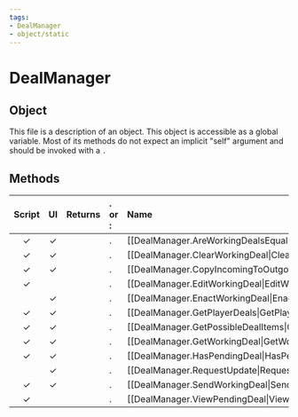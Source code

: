 ```yaml
---
tags:
- DealManager
- object/static
---
```

# DealManager
## Object
This file is a description of an object. This object is accessible as a global variable. Most of its methods do not expect an implicit "self" argument and should be invoked with a `.`

## Methods
| Script | UI  | Returns | . or : | Name | Arguments |
|:------:|:---:| -------:|:---- |:---- |:--------- |
|✓|✓||.|[[DealManager.AreWorkingDealsEqual\|AreWorkingDealsEqual]]||
|✓|✓||.|[[DealManager.ClearWorkingDeal\|ClearWorkingDeal]]||
|✓|✓||.|[[DealManager.CopyIncomingToOutgoingWorkingDeal\|CopyIncomingToOutgoingWorkingDeal]]||
|✓| ||.|[[DealManager.EditWorkingDeal\|EditWorkingDeal]]||
| |✓||.|[[DealManager.EnactWorkingDeal\|EnactWorkingDeal]]||
|✓|✓||.|[[DealManager.GetPlayerDeals\|GetPlayerDeals]]||
|✓|✓||.|[[DealManager.GetPossibleDealItems\|GetPossibleDealItems]]||
|✓|✓||.|[[DealManager.GetWorkingDeal\|GetWorkingDeal]]||
|✓|✓||.|[[DealManager.HasPendingDeal\|HasPendingDeal]]||
| |✓||.|[[DealManager.RequestUpdate\|RequestUpdate]]||
|✓|✓||.|[[DealManager.SendWorkingDeal\|SendWorkingDeal]]||
|✓| ||.|[[DealManager.ViewPendingDeal\|ViewPendingDeal]]||
